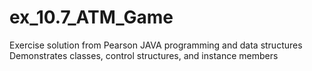 # ex_10.7_ATM_Game
Exercise solution from Pearson JAVA programming and data structures  
Demonstrates classes, control structures, and instance members
